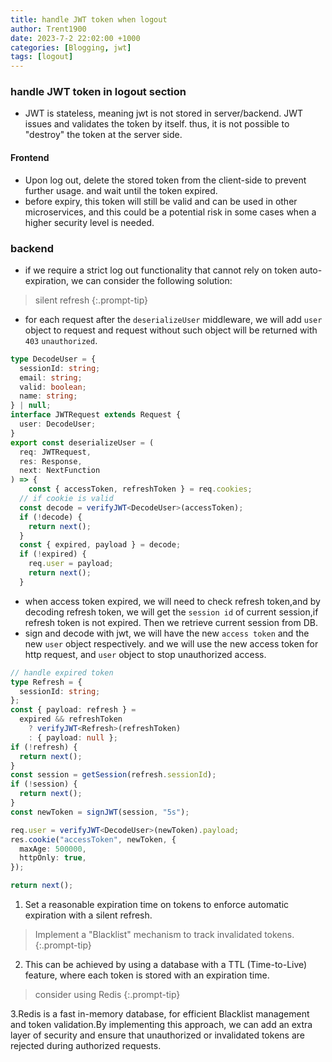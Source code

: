 ```yaml
---
title: handle JWT token when logout
author: Trent1900
date: 2023-7-2 22:02:00 +1000
categories: [Blogging, jwt]
tags: [logout]
---
```


### handle JWT token in logout section

- JWT is stateless, meaning jwt is not stored in server/backend. JWT issues and validates the token by itself. thus, it is not possible to "destroy" the token at the server side.

#### Frontend

- Upon log out, delete the stored token from the client-side to prevent further usage. and wait until the token expired.
- before expiry, this token will still be valid and can be used in other microservices, and this could be a potential risk in some cases when a higher security level is needed.

### backend

- if we require a strict log out functionality that cannot rely on token auto-expiration, we can consider the following solution:

> silent refresh<!-- prettier-ignore -->
{:.prompt-tip}

- for each request after the `deserializeUser` middleware, we will add `user` object to request and request without such object will be returned with `403` `unauthorized`.

```ts
type DecodeUser = {
  sessionId: string;
  email: string;
  valid: boolean;
  name: string;
} | null;
interface JWTRequest extends Request {
  user: DecodeUser;
}
export const deserializeUser = (
  req: JWTRequest,
  res: Response,
  next: NextFunction
) => {
    const { accessToken, refreshToken } = req.cookies;
  // if cookie is valid
  const decode = verifyJWT<DecodeUser>(accessToken);
  if (!decode) {
    return next();
  }
  const { expired, payload } = decode;
  if (!expired) {
    req.user = payload;
    return next();
  }
```

- when access token expired, we will need to check refresh token,and by decoding refresh token, we will get the `session id` of current session,if refresh token is not expired. Then we retrieve current session from DB.
- sign and decode with jwt, we will have the new `access token` and the new `user` object respectively. and we will use the new access token for http request, and `user` object to stop unauthorized access.

```ts
// handle expired token
type Refresh = {
  sessionId: string;
};
const { payload: refresh } =
  expired && refreshToken
    ? verifyJWT<Refresh>(refreshToken)
    : { payload: null };
if (!refresh) {
  return next();
}
const session = getSession(refresh.sessionId);
if (!session) {
  return next();
}
const newToken = signJWT(session, "5s");

req.user = verifyJWT<DecodeUser>(newToken).payload;
res.cookie("accessToken", newToken, {
  maxAge: 500000,
  httpOnly: true,
});

return next();
```

1. Set a reasonable expiration time on tokens to enforce automatic expiration with a silent refresh.

> Implement a "Blacklist" mechanism to track invalidated tokens.<!-- prettier-ignore -->
{:.prompt-tip}

2. This can be achieved by using a database with a TTL (Time-to-Live) feature, where each token is stored with an expiration time.

> consider using Redis<!-- prettier-ignore -->
{:.prompt-tip}

3.Redis is a fast in-memory database, for efficient Blacklist management and token validation.By implementing this approach, we can add an extra layer of security and ensure that unauthorized or invalidated tokens are rejected during authorized requests.
